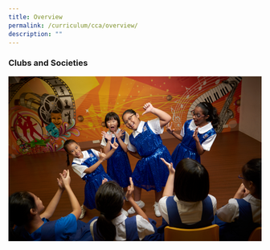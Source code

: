 ```yaml
---
title: Overview
permalink: /curriculum/cca/overview/
description: ""
---
```

### Clubs and Societies

![](/images/cs1.png)